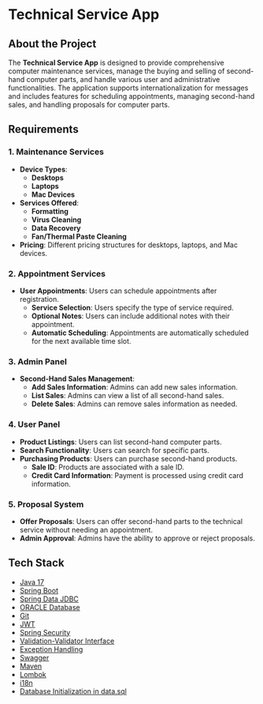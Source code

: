 # Technical Service App

## About the Project

The **Technical Service App** is designed to provide comprehensive computer maintenance services, manage the buying and selling of second-hand computer parts, and handle various user and administrative functionalities. The application supports internationalization for messages and includes features for scheduling appointments, managing second-hand sales, and handling proposals for computer parts.

## Requirements

### 1. Maintenance Services
- **Device Types**:
  - **Desktops**
  - **Laptops**
  - **Mac Devices**
- **Services Offered**:
  - **Formatting**
  - **Virus Cleaning**
  - **Data Recovery**
  - **Fan/Thermal Paste Cleaning**
- **Pricing**: Different pricing structures for desktops, laptops, and Mac devices.

### 2. Appointment Services
- **User Appointments**: Users can schedule appointments after registration.
  - **Service Selection**: Users specify the type of service required.
  - **Optional Notes**: Users can include additional notes with their appointment.
  - **Automatic Scheduling**: Appointments are automatically scheduled for the next available time slot.

### 3. Admin Panel
- **Second-Hand Sales Management**:
  - **Add Sales Information**: Admins can add new sales information.
  - **List Sales**: Admins can view a list of all second-hand sales.
  - **Delete Sales**: Admins can remove sales information as needed.

### 4. User Panel
- **Product Listings**: Users can list second-hand computer parts.
- **Search Functionality**: Users can search for specific parts.
- **Purchasing Products**: Users can purchase second-hand products.
  - **Sale ID**: Products are associated with a sale ID.
  - **Credit Card Information**: Payment is processed using credit card information.

### 5. Proposal System
- **Offer Proposals**: Users can offer second-hand parts to the technical service without needing an appointment.
- **Admin Approval**: Admins have the ability to approve or reject proposals.

## Tech Stack

* [Java 17](#)
* [Spring Boot](#)
* [Spring Data JDBC](#)
* [ORACLE Database](#)
* [Git](#)
* [JWT](#)
* [Spring Security](#)
* [Validation-Validator Interface](#)
* [Exception Handling](#)
* [Swagger](#)
* [Maven](#)
* [Lombok](#)
* [i18n](#)
* [Database Initialization in data.sql](#)

